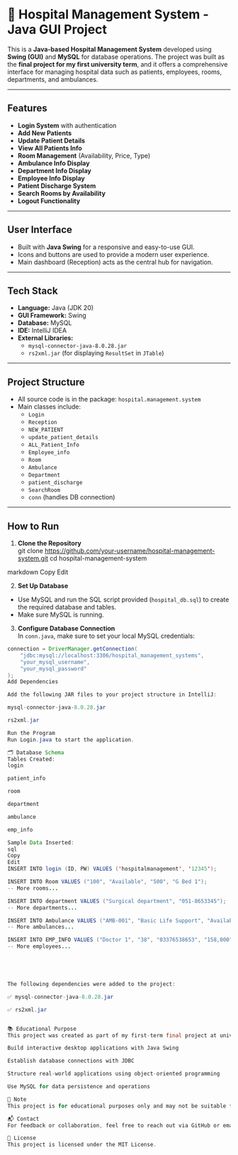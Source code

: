 # 🏥 Hospital Management System - Java GUI Project

This is a **Java-based Hospital Management System** developed using **Swing (GUI)** and **MySQL** for database operations. The project was built as the **final project for my first university term**, and it offers a comprehensive interface for managing hospital data such as patients, employees, rooms, departments, and ambulances.

---

## Features

-  **Login System** with authentication
-  **Add New Patients**
-  **Update Patient Details**
-  **View All Patients Info**
-  **Room Management** (Availability, Price, Type)
-  **Ambulance Info Display**
-  **Department Info Display**
-  **Employee Info Display**
-  **Patient Discharge System**
-  **Search Rooms by Availability**
-  **Logout Functionality**

---

##  User Interface

- Built with **Java Swing** for a responsive and easy-to-use GUI.
- Icons and buttons are used to provide a modern user experience.
- Main dashboard (Reception) acts as the central hub for navigation.

---

##  Tech Stack

- **Language:** Java (JDK 20)
- **GUI Framework:** Swing
- **Database:** MySQL
- **IDE:** IntelliJ IDEA
- **External Libraries:**
    - `mysql-connector-java-8.0.28.jar`
    - `rs2xml.jar` (for displaying `ResultSet` in `JTable`)

---

##  Project Structure

- All source code is in the package: `hospital.management.system`
- Main classes include:
    - `Login`
    - `Reception`
    - `NEW_PATIENT`
    - `update_patient_details`
    - `ALL_Patient_Info`
    - `Employee_info`
    - `Room`
    - `Ambulance`
    - `Department`
    - `patient_discharge`
    - `SearchRoom`
    - `conn` (handles DB connection)

---

##  How to Run

1. **Clone the Repository**  
   git clone https://github.com/your-username/hospital-management-system.git
   cd hospital-management-system

markdown
Copy
Edit

2. **Set Up Database**
- Use MySQL and run the SQL script provided (`hospital_db.sql`) to create the required database and tables.
- Make sure MySQL is running.

3. **Configure Database Connection**  
   In `conn.java`, make sure to set your local MySQL credentials:
```java
connection = DriverManager.getConnection(
    "jdbc:mysql://localhost:3306/hospital_management_systems", 
    "your_mysql_username", 
    "your_mysql_password"
);
Add Dependencies

Add the following JAR files to your project structure in IntelliJ:

mysql-connector-java-8.0.28.jar

rs2xml.jar

Run the Program
Run Login.java to start the application.

🗂️ Database Schema
Tables Created:
login

patient_info

room

department

ambulance

emp_info

Sample Data Inserted:
sql
Copy
Edit
INSERT INTO login (ID, PW) VALUES ('hospitalmanagement', '12345');

INSERT INTO Room VALUES ("100", "Available", "500", "G Bed 1");
-- More rooms...

INSERT INTO department VALUES ("Surgical department", "051-8653345");
-- More departments...

INSERT INTO Ambulance VALUES ("AMB-001", "Basic Life Support", "Available", "0300-1234567");
-- More ambulances...

INSERT INTO EMP_INFO VALUES ("Doctor 1", "38", "03376538653", "158,000", "dr@gmail.com", "23");
-- More employees...





The following dependencies were added to the project:

✅ mysql-connector-java-8.0.28.jar

✅ rs2xml.jar


📚 Educational Purpose
This project was created as part of my first-term final project at university. It helped me understand how to:

Build interactive desktop applications with Java Swing

Establish database connections with JDBC

Structure real-world applications using object-oriented programming

Use MySQL for data persistence and operations

📌 Note
This project is for educational purposes only and may not be suitable for production use without further enhancements and security updates.

📬 Contact
For feedback or collaboration, feel free to reach out via GitHub or email.

🏁 License
This project is licensed under the MIT License.